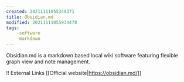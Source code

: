 ```yaml
---
created: 20211111055349371
title: Obsidian.md
modified: 20211111055934478
tags:
    -software
    -markdown
---
```

Obsidian.md is a markdown based local wiki software featuring flexible graph view and note management.

!! External Links
[[Official website|https://obsidian.md/]]